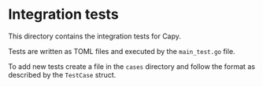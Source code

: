 # Integration tests

This directory contains the integration tests for Capy.

Tests are written as TOML files and executed by the `main_test.go` file.

To add new tests create a file in the `cases` directory and follow the format as described by the `TestCase` struct.
